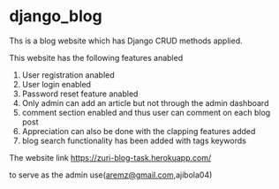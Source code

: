 # django_blog
Ths is a blog website which has Django CRUD methods applied.

This website has the following features anabled

1. User registration anabled
2. User login enabled
3. Password reset feature anabled
4. Only admin can add an article but not through the admin dashboard
5. comment section enabled and thus user can comment on each blog post
6. Appreciation can also be done with the clapping features added
7. blog search functionality has been added with tags keywords 

The website link https://zuri-blog-task.herokuapp.com/

to serve as the admin use(aremz@gmail.com,ajibola04)
